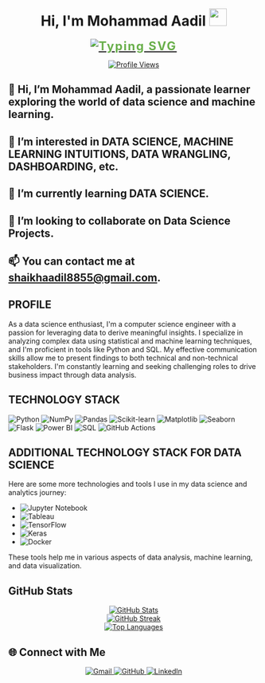 <h1 align="center">Hi, I'm Mohammad Aadil <img src="https://media.giphy.com/media/hvRJCLFzcasrR4ia7z/giphy.gif" width="35"></h1>
<p align="center">
  <a href="https://github.com/DenverCoder1/readme-typing-svg">
    <img src="https://readme-typing-svg.herokuapp.com?lines=Data+Science+Enthusiast;Focused+Learner;Python|OOP;Machine+Learning|Deep+Learning|MLops;Always%20learning%20new%20things&center=true&width=500&height=50" alt="Typing SVG" style="color: #6ab04c; font-size: 24px; font-weight: bold; letter-spacing: 2px;">
  </a>
</p>
<p align="center">
  <a href="https://github.com/Mohammad-Aadil">
    <img src="https://komarev.com/ghpvc/?username=Mohammad-Aadil&label=Profile%20views&color=0e75b6&style=plastic" alt="Profile Views" />
  </a>
</p>

## 👋 Hi, I’m Mohammad Aadil, a passionate learner exploring the world of data science and machine learning.
## 👀 I’m interested in DATA SCIENCE, MACHINE LEARNING INTUITIONS, DATA WRANGLING, DASHBOARDING, etc.
## 🌱 I’m currently learning DATA SCIENCE.
## 💞️ I’m looking to collaborate on Data Science Projects.
## 📫 You can contact me at shaikhaadil8855@gmail.com.

<h2>PROFILE</h2>
As a data science enthusiast, I'm a computer science engineer with a passion for leveraging data to derive meaningful insights. I specialize in analyzing complex data using statistical and machine learning techniques, and I'm proficient in tools like Python and SQL. My effective communication skills allow me to present findings to both technical and non-technical stakeholders. I'm constantly learning and seeking challenging roles to drive business impact through data analysis.

## TECHNOLOGY STACK
![Python](https://img.shields.io/badge/-Python-3776AB?style=flat-square&logo=python&logoColor=white)
![NumPy](https://img.shields.io/badge/-NumPy-013243?style=flat-square&logo=numpy&logoColor=white)
![Pandas](https://img.shields.io/badge/-Pandas-150458?style=flat-square&logo=pandas&logoColor=white)
![Scikit-learn](https://img.shields.io/badge/-Scikit--learn-F7931E?style=flat-square&logo=scikit-learn&logoColor=white)
![Matplotlib](https://img.shields.io/badge/-Matplotlib-11557c?style=flat-square&logo=python&logoColor=white)
![Seaborn](https://img.shields.io/badge/-Seaborn-3776AB?style=flat-square&logo=python&logoColor=white)
![Flask](https://img.shields.io/badge/-Flask-000000?style=flat-square&logo=flask&logoColor=white)
![Power BI](https://img.shields.io/badge/-Power%20BI-F2C811?style=flat-square&logo=power-bi&logoColor=black)
![SQL](https://img.shields.io/badge/-SQL-4479A1?style=flat-square&logo=Microsoft-SQL-Server&logoColor=white)
![GitHub Actions](https://img.shields.io/badge/-GitHub%20Actions-2088FF?style=flat-square&logo=github-actions&logoColor=white)

## ADDITIONAL TECHNOLOGY STACK FOR DATA SCIENCE
Here are some more technologies and tools I use in my data science and analytics journey:

- ![Jupyter Notebook](https://img.shields.io/badge/-Jupyter%20Notebook-F37626?style=flat-square&logo=jupyter&logoColor=white)
- ![Tableau](https://img.shields.io/badge/-Tableau-E97627?style=flat-square&logo=tableau&logoColor=white)
- ![TensorFlow](https://img.shields.io/badge/-TensorFlow-FF6F00?style=flat-square&logo=tensorflow&logoColor=white)
- ![Keras](https://img.shields.io/badge/-Keras-D00000?style=flat-square&logo=keras&logoColor=white)
- ![Docker](https://img.shields.io/badge/-Docker-2496ED?style=flat-square&logo=docker&logoColor=white)

These tools help me in various aspects of data analysis, machine learning, and data visualization.

## GitHub Stats
<div align="center">
  <div class="github-stat-container">
    <a href="https://github.com/Mohammad-Aadil">
      <img src="https://github-readme-stats.vercel.app/api?username=Mohammad-Aadil&show_icons=true&theme=radical" alt="GitHub Stats" />
    </a>
  </div>

  <div class="github-stat-container">
    <a href="https://github.com/Mohammad-Aadil">
      <img src="https://github-readme-streak-stats.herokuapp.com/?user=Mohammad-Aadil&theme=radical" alt="GitHub Streak" />
    </a>
  </div>

  <div class="github-stat-container">
    <a href="https://github.com/Mohammad-Aadil">
      <img src="https://github-readme-stats.vercel.app/api/top-langs/?username=Mohammad-Aadil&layout=compact&theme=radical" alt="Top Languages" />
    </a>
  </div>
</div>

## 🌐 Connect with Me

<p align="center">
  <a href="mailto:shaikhaadil8855@gmail.com">
    <img src="https://img.shields.io/badge/gmail-%23EA4335.svg?style=plastic&logo=gmail&logoColor=white" alt="Gmail"/>
  </a>

  <a href="https://github.com/Mohammad-Aadil">
    <img src="https://img.shields.io/badge/github-%23181717.svg?style=plastic&logo=github&logoColor=white" alt="GitHub"/>
  </a>
  <a href="https://www.linkedin.com/in/mrmohammadaadil/">
    <img src="https://img.shields.io/badge/linkedin-%230A66C2.svg?style=plastic&logo=linkedin&logoColor=white" alt="LinkedIn"/>
  </a>
  <a href="https://www.instagram.com/shaikh.aadil/">
    <img src="https://img.shields.io/badge/instagram-%23E4405F.svg?style=plastic

